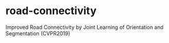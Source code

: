 # road-connectivity
Improved Road Connectivity by Joint Learning of Orientation and Segmentation (CVPR2019)
